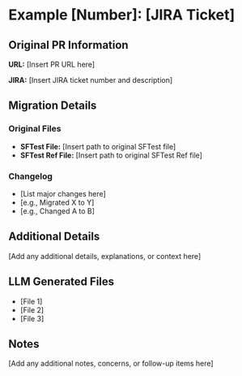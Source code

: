 # Example [Number]: [JIRA Ticket]

## Original PR Information

**URL:** [Insert PR URL here]

**JIRA:** [Insert JIRA ticket number and description]

## Migration Details

### Original Files
- **SFTest File:** [Insert path to original SFTest file]
- **SFTest Ref File:** [Insert path to original SFTest Ref file]

### Changelog
- [List major changes here]
- [e.g., Migrated X to Y]
- [e.g., Changed A to B]

## Additional Details
[Add any additional details, explanations, or context here]

## LLM Generated Files
- [File 1]
- [File 2]
- [File 3]

## Notes
[Add any additional notes, concerns, or follow-up items here]
